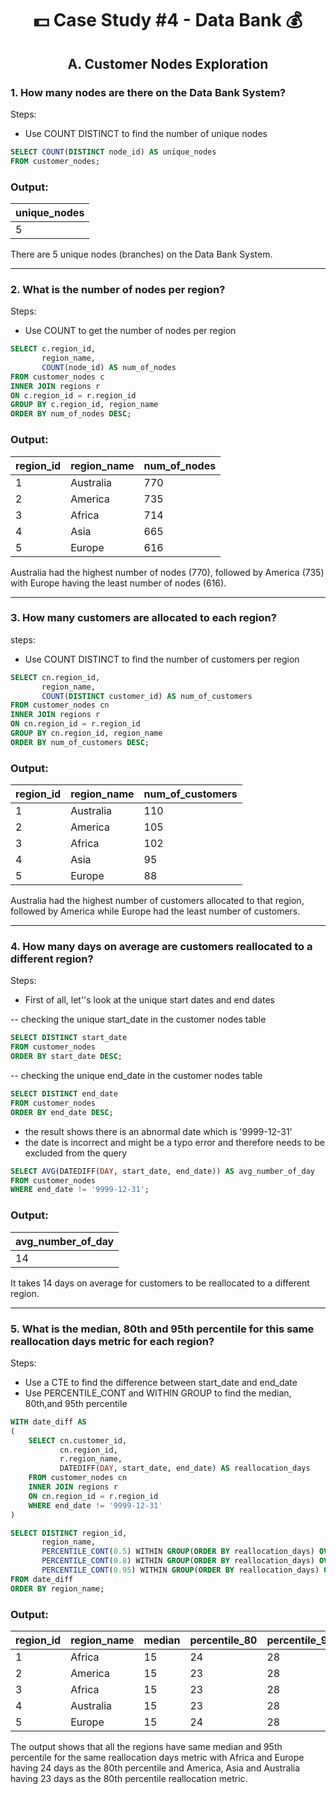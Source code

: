 # <p align="center" style="margin-top: 0px;">💵 Case Study #4 - Data Bank 💰
## <p align="center">  A. Customer Nodes Exploration


### 1. How many nodes are there on the Data Bank System?

Steps:

* Use COUNT DISTINCT to find the number of unique nodes

```sql
SELECT COUNT(DISTINCT node_id) AS unique_nodes
FROM customer_nodes;
```
### Output:
|unique_nodes |
| -- |
|5|

There are 5 unique nodes (branches) on the Data Bank System.
  
 ---

### 2. What is the number of nodes per region?

Steps:

* Use COUNT to get the number of nodes per region

```sql
SELECT c.region_id,
	   region_name,
	   COUNT(node_id) AS num_of_nodes
FROM customer_nodes c
INNER JOIN regions r
ON c.region_id = r.region_id
GROUP BY c.region_id, region_name
ORDER BY num_of_nodes DESC;
```

### Output:
region_id | region_name | num_of_nodes
-- | -- | -- 
1 | Australia | 770
2 | America | 735
3 | Africa | 714
4 | Asia | 665
5 | Europe | 616

Australia had the highest number of nodes (770), followed by America (735) with Europe having the least number of nodes (616).

---

### 3. How many customers are allocated to each region?

steps:

* Use COUNT DISTINCT to find the number of customers per region

```sql
SELECT cn.region_id,
	   region_name,
	   COUNT(DISTINCT customer_id) AS num_of_customers
FROM customer_nodes cn
INNER JOIN regions r
ON cn.region_id = r.region_id
GROUP BY cn.region_id, region_name
ORDER BY num_of_customers DESC;
```
### Output:

region_id | region_name | num_of_customers
-- | -- | -- 
1 | Australia | 110
2 | America | 105
3 | Africa | 102
4 | Asia | 95
5 | Europe | 88

Australia had the highest number of customers allocated to that region, followed by America while Europe had the least number of customers.

---

### 4. How many days on average are customers reallocated to a different region?

Steps:

* First of all, let''s look at the unique start dates and end dates

-- checking the unique start_date in the customer nodes table

```sql
SELECT DISTINCT start_date
FROM customer_nodes
ORDER BY start_date DESC;
```

-- checking the unique end_date in the customer nodes table

```sql
SELECT DISTINCT end_date
FROM customer_nodes
ORDER BY end_date DESC;
```
* the result shows there is an abnormal date which is '9999-12-31'
* the date is incorrect and might be a typo error  and therefore needs to be excluded from the query

```sql
SELECT AVG(DATEDIFF(DAY, start_date, end_date)) AS avg_number_of_day
FROM customer_nodes
WHERE end_date != '9999-12-31';
```
### Output:

|avg_number_of_day |
| -- |
|14|

It takes 14 days on average for customers to be reallocated to a different region.

---

### 5. What is the median, 80th and 95th percentile for this same reallocation days metric for each region?

Steps:

* Use a CTE to find the difference between start_date and end_date
* Use PERCENTILE_CONT and WITHIN GROUP to find the median, 80th,and 95th percentile

```sql
WITH date_diff AS
(
	SELECT cn.customer_id,
		   cn.region_id,
		   r.region_name,
		   DATEDIFF(DAY, start_date, end_date) AS reallocation_days
	FROM customer_nodes cn
	INNER JOIN regions r
	ON cn.region_id = r.region_id
	WHERE end_date != '9999-12-31'
)

SELECT DISTINCT region_id,
	   region_name,
	   PERCENTILE_CONT(0.5) WITHIN GROUP(ORDER BY reallocation_days) OVER(PARTITION BY region_name) AS median,
	   PERCENTILE_CONT(0.8) WITHIN GROUP(ORDER BY reallocation_days) OVER(PARTITION BY region_name) AS percentile_80,
	   PERCENTILE_CONT(0.95) WITHIN GROUP(ORDER BY reallocation_days) OVER(PARTITION BY region_name) AS percentile_95
FROM date_diff
ORDER BY region_name;
```
### Output:

region_id | region_name | median | percentile_80 | percentile_95
--| -- | -- | -- | --
1 | Africa | 15 | 24 | 28
2 | America | 15 | 23 | 28
3 | Africa | 15 | 23 | 28
4 | Australia | 15 | 23 | 28
5 | Europe | 15 | 24 | 28

The output shows that all the regions have same median and 95th percentile for the same reallocation days metric with Africa and Europe having 24 days as the 80th percentile and America, Asia and Australia having 23 days as the 80th percentile reallocation metric.
